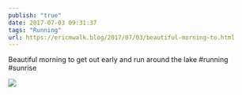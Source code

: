 ```yaml
---
publish: "true"
date: 2017-07-03 09:31:37
tags: "Running"
url: https://ericmwalk.blog/2017/07/03/beautiful-morning-to.html
---
```


Beautiful morning to get out early and run around the lake #running #sunrise

![](https://ericmwalk.blog/uploads/2022/d652159f89.jpg)